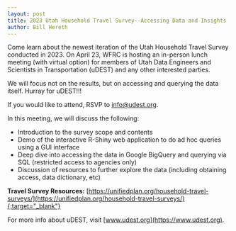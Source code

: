```yaml
---
layout: post
title: 2023 Utah Household Travel Survey--Accessing Data and Insights
author: Bill Hereth
---
```


Come learn about the newest iteration of the Utah Household Travel Survey conducted in 2023. On April 23, WFRC is hosting an in-person lunch meeting (with virtual option) for members of Utah Data Engineers and Scientists in Transportation (uDEST) and any other interested parties.

We will focus not on the results, but on accessing and querying the data itself. Hurray for uDEST!!!

If you would like to attend, RSVP to info@udest.org.

In this meeting, we will discuss the following: 

- Introduction to the survey scope and contents
- Demo of the interactive R-Shiny web application to do ad hoc queries using a GUI interface 
- Deep dive into accessing the data in Google BigQuery and querying via SQL (restricted access to agencies only)
- Discussion of resources to further explore the data (including obtaining access, data dictionary, etc)

**Travel Survey Resources:** [https://unifiedplan.org/household-travel-surveys/](https://unifiedplan.org/household-travel-surveys/){:target="_blank"}

For more info about uDEST, visit [www.udest.org](https://www.udest.org).
